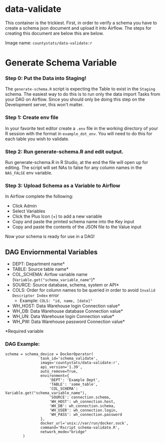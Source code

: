 # data-validate

This container is the trickiest. First, in order to verify a schema you have to create a schema json document and upload it into Airflow. The steps for creating this document are below this are below.

Image name: `countystats/data-validate:r`

# Generate Schema Variable

### Step 0: Put the Data into Staging!

The `generate-schema.R` script is expecting the Table to exist in the `Staging` schema. The easiest way to do this is to run only the data import Tasks from your DAG on Airflow. Since you should only be doing this step on the Development server, this won't matter.

### Step 1: Create env file

In your favorite text editor create a `.env` file in the working directory of your R session with the format in `example_dot_env`. You will need to do this for each table you wish to validate.

### Step 2: Run generate-schema.R and edit output.

Run generate-schema.R in R Studio, at the end the file will open up for editing. The script will set NAs to false for any column names in the `NAS_FALSE` env variable.

### Step 3: Upload Schema as a Variable to Airflow

In Airflow complete the following:

* Click Admin
* Select Variables
* Click the Plus Icon (+) to add a new variable
* Copy and paste the printed schema name into the Key input
* Copy and paste the contents of the JSON file to the Value input

Now your schema is ready for use in a DAG!

## DAG Enviornmental Variables

* DEPT: Department name*
* TABLE: Source table name*
* COL_SCHEMA: Airfow variable name (`Variable.get("schema_variable_name"`)*
* SOURCE: Source database, schema, system or API*
* COLS: Order for column names to be queried in order to avoid `Invalid Descriptor Index` error
  * Example: `COLS: "id, name, [date]"`
* WH_HOST: Data Warehouse login Connection value*
* WH_DB: Data Warehouse database Connection value*
* WH_UN: Data Warehouse login Connection value*
* WH_PW: Data Warehouse password Connection value*

*Required variable

### DAG Example:
```
schema = schema_device = DockerOperator(
                task_id='schema_validate',
                image='countystats/data-validate:r',
                api_version='1.39',
                auto_remove=True,
                environment={
                    'DEPT': 'Example Dept',
                    'TABLE': 'some_table',
                    'COL_SCHEMA': Variable.get("schema_variable_name"),
                    'SOURCE': connection.schema,
                    'WH_HOST': wh_connection.host,
                    'WH_DB': wh_connection.schema,
                    'WH_USER': wh_connection.login,
                    'WH_PASS': wh_connection.password
                },
                docker_url='unix://var/run/docker.sock',
                command='Rscript schema-validate.R',
                network_mode="bridge"
        )
```
